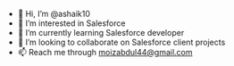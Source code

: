 - 👋 Hi, I’m @ashaik10
- 👀 I’m interested in Salesforce
- 🌱 I’m currently learning Salesforce developer
- 💞️ I’m looking to collaborate on Salesforce client projects
- 📫 Reach me through moizabdul44@gmail.com

<!---
ashaik10/ashaik10 is a ✨ special ✨ repository because its `README.md` (this file) appears on your GitHub profile.
You can click the Preview link to take a look at your changes.
--->
